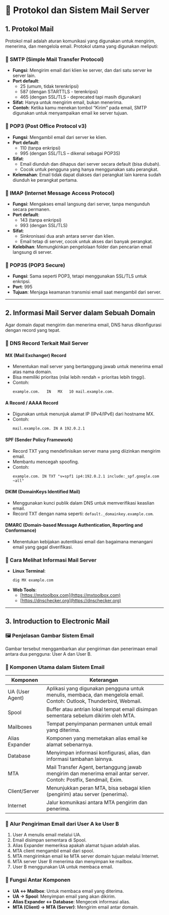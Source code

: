 # 📧 Protokol dan Sistem Mail Server

## 1. Protokol Mail

Protokol mail adalah aturan komunikasi yang digunakan untuk mengirim, menerima, dan mengelola email. Protokol utama yang digunakan meliputi:

### 🔹 SMTP (Simple Mail Transfer Protocol)
- **Fungsi**: Mengirim email dari klien ke server, dan dari satu server ke server lain.
- **Port default**:
  - 25 (umum, tidak terenkripsi)
  - 587 (dengan STARTTLS - terenkripsi)
  - 465 (dengan SSL/TLS - deprecated tapi masih digunakan)
- **Sifat**: Hanya untuk mengirim email, bukan menerima.
- **Contoh**: Ketika kamu menekan tombol “Kirim” pada email, SMTP digunakan untuk menyampaikan email ke server tujuan.

### 🔹 POP3 (Post Office Protocol v3)
- **Fungsi**: Mengambil email dari server ke klien.
- **Port default**:
  - 110 (tanpa enkripsi)
  - 995 (dengan SSL/TLS – dikenal sebagai POP3S)
- **Sifat**:
  - Email diunduh dan dihapus dari server secara default (bisa diubah).
  - Cocok untuk pengguna yang hanya menggunakan satu perangkat.
- **Kelemahan**: Email tidak dapat diakses dari perangkat lain karena sudah diunduh ke perangkat pertama.

### 🔹 IMAP (Internet Message Access Protocol)
- **Fungsi**: Mengakses email langsung dari server, tanpa mengunduh secara permanen.
- **Port default**:
  - 143 (tanpa enkripsi)
  - 993 (dengan SSL/TLS)
- **Sifat**:
  - Sinkronisasi dua arah antara server dan klien.
  - Email tetap di server, cocok untuk akses dari banyak perangkat.
- **Kelebihan**: Memungkinkan pengelolaan folder dan pencarian email langsung di server.

### 🔹 POP3S (POP3 Secure)
- **Fungsi**: Sama seperti POP3, tetapi menggunakan SSL/TLS untuk enkripsi.
- **Port**: 995
- **Tujuan**: Menjaga keamanan transmisi email saat mengambil dari server.

---

## 2. Informasi Mail Server dalam Sebuah Domain

Agar domain dapat mengirim dan menerima email, DNS harus dikonfigurasi dengan record yang tepat.

### 🔹 DNS Record Terkait Mail Server

#### MX (Mail Exchanger) Record
- Menentukan mail server yang bertanggung jawab untuk menerima email atas nama domain.
- Bisa memiliki prioritas (nilai lebih rendah = prioritas lebih tinggi).
- Contoh:
  ```
  example.com.   IN   MX   10 mail.example.com.
  ```

#### A Record / AAAA Record
- Digunakan untuk menunjuk alamat IP (IPv4/IPv6) dari hostname MX.
- Contoh:
  ```
  mail.example.com. IN A 192.0.2.1
  ```

#### SPF (Sender Policy Framework)
- Record TXT yang mendefinisikan server mana yang diizinkan mengirim email.
- Membantu mencegah spoofing.
- Contoh:
  ```
  example.com. IN TXT "v=spf1 ip4:192.0.2.1 include:_spf.google.com ~all"
  ```

#### DKIM (DomainKeys Identified Mail)
- Menggunakan kunci publik dalam DNS untuk memverifikasi keaslian email.
- Record TXT dengan nama seperti: `default._domainkey.example.com`.

#### DMARC (Domain-based Message Authentication, Reporting and Conformance)
- Menentukan kebijakan autentikasi email dan bagaimana menangani email yang gagal diverifikasi.

### 🔹 Cara Melihat Informasi Mail Server
- **Linux Terminal**:
  ```bash
  dig MX example.com
  ```
- **Web Tools**:
  - [https://mxtoolbox.com](https://mxtoolbox.com)
  - [https://dnschecker.org](https://dnschecker.org)

---

## 3. Introduction to Electronic Mail

### 🖼️ Penjelasan Gambar Sistem Email

Gambar tersebut menggambarkan alur pengiriman dan penerimaan email antara dua pengguna: User A dan User B.

### 🔧 Komponen Utama dalam Sistem Email

| Komponen       | Keterangan |
|----------------|------------|
| UA (User Agent)| Aplikasi yang digunakan pengguna untuk menulis, membaca, dan mengelola email. Contoh: Outlook, Thunderbird, Webmail. |
| Spool          | Buffer atau antrian lokal tempat email disimpan sementara sebelum dikirim oleh MTA. |
| Mailboxes      | Tempat penyimpanan permanen untuk email yang diterima. |
| Alias Expander | Komponen yang memetakan alias email ke alamat sebenarnya. |
| Database       | Menyimpan informasi konfigurasi, alias, dan informasi tambahan lainnya. |
| MTA            | Mail Transfer Agent, bertanggung jawab mengirim dan menerima email antar server. Contoh: Postfix, Sendmail, Exim. |
| Client/Server  | Menunjukkan peran MTA, bisa sebagai klien (pengirim) atau server (penerima). |
| Internet       | Jalur komunikasi antara MTA pengirim dan penerima. |

### 🔄 Alur Pengiriman Email dari User A ke User B
1. User A menulis email melalui UA.
2. Email disimpan sementara di Spool.
3. Alias Expander memeriksa apakah alamat tujuan adalah alias.
4. MTA client mengambil email dari spool.
5. MTA mengirimkan email ke MTA server domain tujuan melalui Internet.
6. MTA server User B menerima dan menyimpan ke mailbox.
7. User B menggunakan UA untuk membaca email.

### 🧭 Fungsi Antar Komponen
- **UA ↔ Mailbox**: Untuk membaca email yang diterima.
- **UA → Spool**: Menyimpan email yang akan dikirim.
- **Alias Expander ↔ Database**: Mengecek informasi alias.
- **MTA (Client) → MTA (Server)**: Mengirim email antar domain.